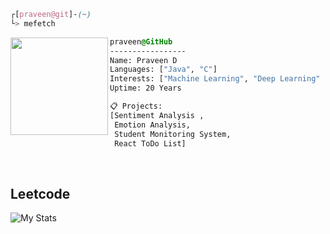 
```css
┌[praveen@git]-(~)
└> mefetch
```
 

<div style="display:block;text-align:left"><img align="left" src="https://user-images.githubusercontent.com/56447720/215329483-0f7dcda1-71a7-495a-9097-2393af297636.png" border="0" style="width:156px;">
  
  ```css
  praveen@GitHub
  -----------------
  Name: Praveen D
  Languages: ["Java", "C"]
  Interests: ["Machine Learning", "Deep Learning" ,"Internet Of Things","Cloud Computing"]  
  Uptime: 20 Years

  📋 Projects:
  [Sentiment Analysis ,
   Emotion Analysis,
   Student Monitoring System,
   React ToDo List]
  ```
</div>
<br />

## Leetcode                                                                             
![My Stats](https://leetcard.jacoblin.cool/dpraveen18?theme=dark&font=Gruppo&ext=activity&width=700)  
